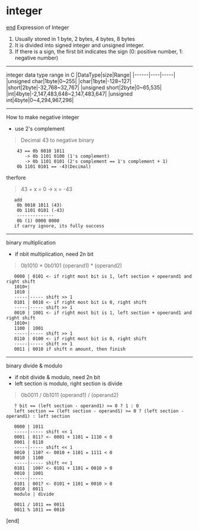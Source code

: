 # integer
[end](#end)
Expression of Integer
1. Usually stored in 1 byte, 2 bytes, 4 bytes, 8 bytes
2. It is divided into signed integer and unsigned integer. 
3. If there is a sign, the first bit indicates the sign (0: positive number, 1: negative number)
***
integer data type range in C
|DataType|size|Range| 
|------|----|-----|
|unsigned char|1byte|0~255| 
|char|1byte|-128~127|
|short|2byte|-32,768~32,767|
|unsigned short|2byte|0~65,535|
|int|4byte|-2,147,483,648~2,147,483,647|
|unsigned int|4byte|0~4,294,967,296|
***
How to make negative integer
- use 2's complement
>Decimal 43 to negative binary

```
    43 == 0b 0010 1011
       -> 0b 1101 0100 (1's complement)
       -> 0b 1101 0101 (2's complement == 1's complement + 1)
    0b 1101 0101 == -43(Decimal)
```

therfore
> 43 + x = 0 ->  x = -43

```
   add
    0b 0010 1011 (43)
    0b 1101 0101 (-43)
    --------------
    0b (1) 0000 0000
   if carry ignore, its fully success 
```

***
binary multiplication
- if nbit multiplication, need 2n bit
> 0b1010 * 0b0101
   (operand1) * (operand2)
```
   0000 | 0101 <- if right most bit is 1, left section + opeerand1 and right shift
   1010+|
   1010 |
   -----|----- shift >> 1
   0101 | 0010 <- if right most bit is 0, right shift
   -----|----- shift >> 1
   0010 | 1001 <- if right most bit is 1, left section + opeerand1 and right shift
   1010+|
   1100 | 1001
   -----|----- shift >> 1
   0110 | 0100 <- if right most bit is 0, right shift
   -----|----- shift >> 1
   0011 | 0010 if shift n amount, then finish
```

***
binary divide & modulo
- if nbit divide & modulo, need 2n bit
- left section is modulo, right section is divide
> 0b0011 / 0b1011
   (operand1) / (operand2)
```
   ? bit == (left section - operand1) >= 0 ? 1 : 0
   left section == (left section - operand1) >= 0 ? (left section - operand1) : left section
   
   0000 | 1011
   -----|----- shift << 1
   0001 | 011? <- 0001 + 1101 = 1110 < 0
   0001 | 0110
   -----|----- shift << 1
   0010 | 110? <- 0010 + 1101 = 1111 < 0
   0010 | 1100
   -----|----- shift << 1
   0101 | 100? <- 0101 + 1101 = 0010 > 0
   0010 | 1001
   -----|-----
   0101 | 001? <- 0101 + 1101 = 0010 > 0
   0010 | 0011
   modulo | divide

   0011 / 1011 == 0011
   0011 % 1011 == 0010
```
[end]
